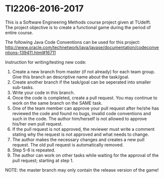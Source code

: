 # TI2206-2016-2017

This is a Software Engineering Methods course project given at TUdelft. The project objective is to create a functional game during the period of entire course.  

The following Java Code Conventions can be used for this project:
http://www.oracle.com/technetwork/java/javase/documentation/codeconventions-139411.html#16711

Instruction for writing/testing new code:
1. Create a new branch from master (if not already) for each team group. Give this branch an descriptive name about the task/goal. 
2. Create another branch if the task/goal can be seperated into smaller sub-tasks.
3. Write your code in this branch.
4. Once the code is completed, create a pull request. You may continue to work on the same branch on the SAME task.
5. One of the team member can approve your pull request after he/she has reviewed the code and found no bugs, invalid code conventions      and such in the code. The author him/herself is not allowed to approve his/her own pull request. 
6. If the pull request is not approved, the reviewer must write a comment stating why the request is not approved and what needs to         change.
7. The author makes the necessary changes and creates a new pull request. The old pull request is automatically removed.
8. Step 5-6 is repeated.
9. The author can work on other tasks while waiting for the approval of the pull request; starting at step 1.

NOTE: the master branch may only contain the release version of the game!
